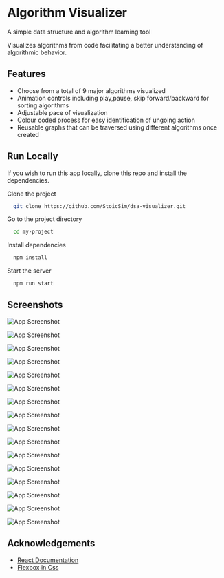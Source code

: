 
# Algorithm Visualizer

A simple data structure and algorithm learning tool

Visualizes algorithms from code facilitating a better understanding of algorithmic behavior.


## Features

- Choose from a total of 9 major algorithms visualized
- Animation controls including play,pause, skip forward/backward for sorting algorithms 
- Adjustable pace of visualization 
- Colour coded process for easy identification of ungoing action
- Reusable graphs that can be traversed using different algorithms once created



## Run Locally
If you wish to run this app locally, clone this repo and install the dependencies.


Clone the project

```bash
  git clone https://github.com/StoicSim/dsa-visualizer.git
```

Go to the project directory

```bash
  cd my-project
```

Install dependencies

```bash
  npm install
  ```

Start the server

```bash
  npm run start
```


## Screenshots

![App Screenshot](https://github.com/StoicSim/screenshots/blob/main/Screenshot%20(306).png)

![App Screenshot](https://github.com/StoicSim/screenshots/blob/main/Screenshot%20(307).png)

![App Screenshot](https://github.com/StoicSim/screenshots/blob/main/Screenshot%20(309).png)

![App Screenshot](https://github.com/StoicSim/screenshots/blob/main/Screenshot%20(310).png)

![App Screenshot](https://github.com/StoicSim/screenshots/blob/main/Screenshot%20(311).png)

![App Screenshot](https://github.com/StoicSim/screenshots/blob/main/Screenshot%20(312).png)

![App Screenshot](https://github.com/StoicSim/screenshots/blob/main/Screenshot%20(313).png)

![App Screenshot](https://github.com/StoicSim/screenshots/blob/main/Screenshot%20(314).png)

![App Screenshot](https://github.com/StoicSim/screenshots/blob/main/Screenshot%20(316).png)

![App Screenshot](https://github.com/StoicSim/screenshots/blob/main/Screenshot%20(318).png)

![App Screenshot](https://github.com/StoicSim/screenshots/blob/main/Screenshot%20(321).png)

![App Screenshot](https://github.com/StoicSim/screenshots/blob/main/Screenshot%20(322).png)

![App Screenshot](https://github.com/StoicSim/screenshots/blob/main/Screenshot%20(323).png)

![App Screenshot](https://github.com/StoicSim/screenshots/blob/main/Screenshot%20(324).png)

![App Screenshot](https://github.com/StoicSim/screenshots/blob/main/Screenshot%20(325).png)

![App Screenshot](https://github.com/StoicSim/screenshots/blob/main/Screenshot%20(326).png)





## Acknowledgements

 - [React Documentation](https://react.dev/learn)
 - [Flexbox in Css](https://css-tricks.com/snippets/css/a-guide-to-flexbox/#aa-flexbox-properties)
